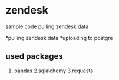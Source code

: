 # zendesk

sample code pulling zendesk data

*pulling zendesk data
*uploading to postgre

## used packages
1. pandas
2.sqlalchemy
3.requests

